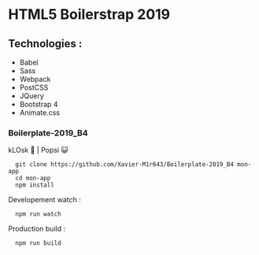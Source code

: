 # HTML5 Boilerstrap 2019

## Technologies :
- Babel
- Sass
- Webpack
- PostCSS
- JQuery
- Bootstrap 4
- Animate.css

### Boilerplate-2019_B4

kLOsk 🐙 | Popsi 😺

```
  git clone https://github.com/Xavier-M1r643/Boilerplate-2019_B4 mon-app
  cd mon-app
  npm install
```

Developement watch :
```
  npm run watch
```

Production build :
```
  npm run build
```
